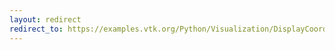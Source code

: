 ```yaml
---
layout: redirect
redirect_to: https://examples.vtk.org/Python/Visualization/DisplayCoordinateAxes/
---
```

